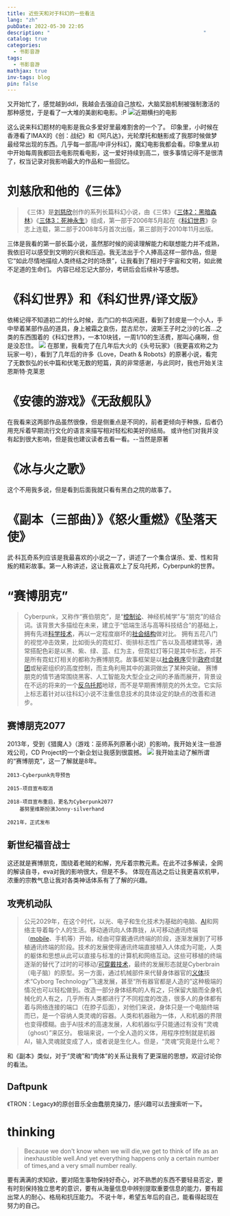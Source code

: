 ```yaml
---
title: 近些天和对于科幻的一些看法
lang: "zh"
pubDate: 2022-05-30 22:05
description: "                                                  "
catalog: true
categories:
  - 书影音游
tags:
  - 书影音游
mathjax: true
inv-tags: blog
pin: false
---
```


又开始忙了，感觉越到ddl，我越会去强迫自己放松，大脑奖励机制被强制激活的那种感觉，于是看了一大堆的美剧和电影。:P
![近期横扫的电影](https://typecho-asyncx.oss-cn-qingdao.aliyuncs.com/202205222218049.png)

这么说来科幻题材的电影是我众多爱好里最难割舍的一个了。
印象里，小时候在香港看了IMAX的《创：战纪》和《阿凡达》，光轮摩托和魅影成了我那时候做梦最经常出现的东西。几乎每一部高/中评分科幻，魔幻电影我都会看。印象里从初中开始每周我都回去电影院看电影，这一爱好持续到高二，很多事情记得不是很清了，权当记录对我影响最大的作品和一些回忆。
# 刘慈欣和他的《三体》
>《三体》是[刘慈欣](https://baike.baidu.com/item/%E5%88%98%E6%85%88%E6%AC%A3/142084)创作的系列长篇科幻小说，由《三体》《[三体2：黑暗森林](https://baike.baidu.com/item/%E4%B8%89%E4%BD%932%EF%BC%9A%E9%BB%91%E6%9A%97%E6%A3%AE%E6%9E%97/5167055)》《[三体3：死神永生](https://baike.baidu.com/item/%E4%B8%89%E4%BD%933%EF%BC%9A%E6%AD%BB%E7%A5%9E%E6%B0%B8%E7%94%9F/3469895)》组成，第一部于2006年5月起在《[科幻世界](https://baike.baidu.com/item/%E7%A7%91%E5%B9%BB%E4%B8%96%E7%95%8C/298990)》杂志上连载，第二部于2008年5月首次出版，第三部则于2010年11月出版。

三体是我看的第一部长篇小说，虽然那时候的阅读理解能力和联想能力并不成熟，我依旧可以感受到文明的兴衰和压迫。我无法出于个人捧高这样一部作品，但是它“如此尽情地描绘人类终结之时的场景”，让我看到了相对于宇宙和文明，如此微不足道的生命们。
内容已经忘记大部分，考研后会后续补写感想。
# 《科幻世界》和《科幻世界/译文版》
依稀记得不知道初二的什么时候，去门口的书店闲逛，看到了封皮是一个小人，手中举着某部作品的道具，身上被霜之哀伤，昆古尼尔，波斯王子时之沙的匕首...之类的东西围着的《科幻世界》，一本10块钱，一周1/10的生活费，那叫心痛啊，但是没忍住。
![](https://typecho-asyncx.oss-cn-qingdao.aliyuncs.com/202205222240960.png)
在那里，我看完了在几年后大火的《头号玩家》（我更喜欢称之为玩家一号），看到了几年后的许多《Love，Death & Robots》的原著小说，看完了无数恢弘的长中篇和伏笔无数的短篇，真的非常感谢，与此同时，我也开始关注恩斯特·克莱恩
# 《安德的游戏》《无敌舰队》
在我看来这两部作品虽然很像，但是侧重点是不同的，前者更倾向于种族，后者仍用充斥着早期流行文化的语言来描写相对轻松和美好的结局。
或许他们对我并没有起到很大影响，但是我也建议读者去看一看。--当然是原著
# 《冰与火之歌》
这个不用我多说，但是看到后面我就只看有黑白之院的故事了。
# 《副本（三部曲）》《怒火重燃》《坠落天使》
武·科瓦奇系列应该是我最喜欢的小说之一了，讲述了一个集合谋杀、爱、性和背叛的精彩故事。第一人称讲述，这让我喜欢上了反乌托邦，Cyberpunk的世界。
# “赛博朋克”
>Cyberpunk，又称作“赛伯朋克”，是“[控制论](https://baike.baidu.com/item/%E6%8E%A7%E5%88%B6%E8%AE%BA/1139081)、神经机械学”与“朋克”的结合词。该背景大多描绘在未来，建立于“低端生活与高等科技结合”的基础上，拥有先进[科学技术](https://baike.baidu.com/item/%E7%A7%91%E5%AD%A6%E6%8A%80%E6%9C%AF/3348043)，再以一定程度崩坏的[社会结构](https://baike.baidu.com/item/%E7%A4%BE%E4%BC%9A%E7%BB%93%E6%9E%84/82310)做对比。
拥有五花八门的视觉冲击效果，比如街头的霓虹灯、街排标志性广告以及高楼建筑等，通常搭配色彩是以黑、紫、绿、蓝、红为主，但霓虹灯等只是其中标志，并不是所有霓虹灯相关的都称为赛博朋克。故事框架是以[社会秩序](https://baike.baidu.com/item/%E7%A4%BE%E4%BC%9A%E7%A7%A9%E5%BA%8F/6157440)受到[政府](https://baike.baidu.com/item/%E6%94%BF%E5%BA%9C/1416952)或[财团](https://baike.baidu.com/item/%E8%B4%A2%E5%9B%A2/436908)或秘密组织的高度控制，而主角利用其中的漏洞做出了某种突破。
赛博朋克的情节通常围绕黑客、人工智能及大型企业之间的矛盾而展开，背景设在不远的将来的一个[反乌托邦](https://baike.baidu.com/item/%E5%8F%8D%E4%B9%8C%E6%89%98%E9%82%A6/9441528)地球，而不是早期赛博朋克的外太空。它实际上标志着针对以往科幻小说不注重信息技术的具体设定的缺点的改善和进步。

## 赛博朋克2077
2013年，受到《猎魔人》（游戏：巫师系列原著小说）的影响，我开始关注一些游戏公司，CD Project的一个新企划让我感到很震撼。
![](https://typecho-asyncx.oss-cn-qingdao.aliyuncs.com/202205222256343.png)
我开始主动了解所谓的“赛博朋克”，这一了解就是8年。
```
2013-Cyberpunk先导预告

2015-项目宣布取消

2018-项目宣布重启，更名为Cyberpunk2077
	基努里维斯扮演Jonny·silverhand
	
2021年，正式发布
```

## 新世纪福音战士
这还就是赛博朋克，围绕着老贼的和解，充斥着宗教元素。在此不过多解读，全网的解读自寻，eva对我的影响很大，但是不多。
体现在高达之后让我更喜欢机甲，浓重的宗教气息让我对各类神话体系有了了解的兴趣。
## 攻壳机动队
>公元2029年，在这个时代，以光、电子和生化技术为基础的电脑、[AI](https://baike.baidu.com/item/AI/25417)和网络主导着每个人的生活。移动通讯向人体靠拢，从可移动通讯终端（[mobile](https://baike.baidu.com/item/mobile)、手机等）开始，经由可穿戴通讯终端的阶段，逐渐发展到了可移植通讯终端的阶段。技术的发展使得通讯终端直接植入人体成为可能，人类的躯体和思想从此可以直接与标准的计算机和网络互动。这些可移植的终端逐渐的替代了过时的可移动/[可穿戴技术](https://baike.baidu.com/item/%E5%8F%AF%E7%A9%BF%E6%88%B4%E6%8A%80%E6%9C%AF/6163612)，最终的发展形态就是Cyberbrain（电子脑）的原型。另一方面，通过机械部件来代替身体器官的[义体](https://baike.baidu.com/item/%E4%B9%89%E4%BD%93)技术“Cyborg Technology”飞速发展，甚至“所有器官都是人造的”这种极端的情况也可以轻松做到。改造一部分身体结构的人有之，只保留大脑而全身机械化的人有之，几乎所有人类都进行了不同程度的改造，很多人的身体都有着与网络连接的端口（在脖子后面），对他们来说，身体只是一个电脑终端而已，是一个容纳人类灵魂的容器。人类和机器融为一体，人和机器的界限也变得模糊。由于AI技术的高速发展，人和机器似乎只能通过有没有“灵魂（ghost）”来区分。 极端来说，一个全人造的义体，用程序控制就是机器AI，输入灵魂就变成了人，或者说是生化人。但是，“灵魂”究竟是什么呢？

和《副本》类似，对于“灵魂”和“肉体”的关系让我有了更深层的思想，欢迎讨论你的看法。
## Daftpunk
《TRON：Legacy》的原创音乐全由蠢朋克操刀，感兴趣可以去搜索听一下。

# thinking

>Because we don't know when we will die,we get to think of life as an inexhaustible well.And yet everything happens only a certain number of times,and a very small number really.  

要有满满的求知欲，要对陌生事物保持好奇心，对不熟悉的东西不要轻易否定，要有时刻保持独立思考的意识，要有从海量信息中辨别提取重要信息的能力，要有超出常人的耐心、格局和抗压能力。
不说十年，希望五年后的自己，能看得起现在努力的自己。
